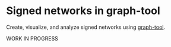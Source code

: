 # Signed networks in graph-tool


Create, visualize, and analyze signed networks using <a href="https://graph-tool.skewed.de/static/doc/index.html">graph-tool</a>.


WORK IN PROGRESS

